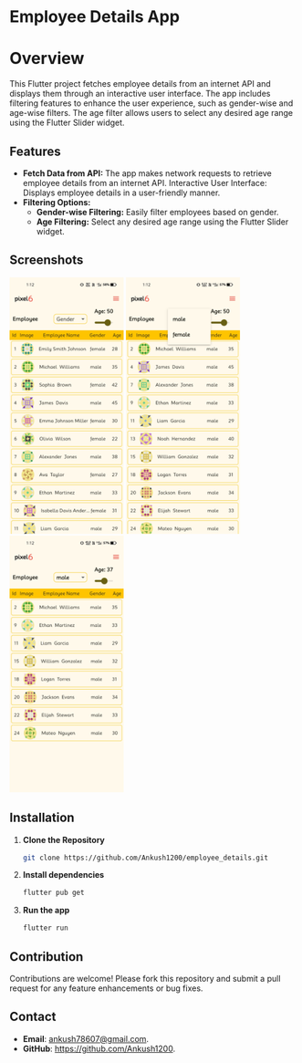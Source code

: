 # Employee Details App

# Overview
This Flutter project fetches employee details from an internet API and displays them through an interactive user interface. The app includes filtering features to enhance the user experience, such as gender-wise and age-wise filters. The age filter allows users to select any desired age range using the Flutter Slider widget.


## Features

- **Fetch Data from API:** The app makes network requests to retrieve employee details from an internet API.
Interactive User Interface: Displays employee details in a user-friendly manner.
- **Filtering Options:**
  - **Gender-wise Filtering:** Easily filter employees based on gender.
  - **Age Filtering:** Select any desired age range using the Flutter Slider widget.

## Screenshots
<div style=align-items: center;>
  <img width=200px height=450px src="screenshots/1.jpg">
  <img width=200px height=450px src="screenshots/2.jpg">
  <img width=200px height=450px src="screenshots/4.jpg">
</div>

## Installation

1. **Clone the Repository**
   ```bash
   git clone https://github.com/Ankush1200/employee_details.git

2. **Install dependencies**
   ```bash
   flutter pub get
3. **Run the app**
   ```bash
   flutter run

## Contribution
Contributions are welcome! Please fork this repository and submit a pull request for any feature enhancements or bug fixes.

## Contact
- **Email**: ankush78607@gmail.com.
- **GitHub**: https://github.com/Ankush1200.